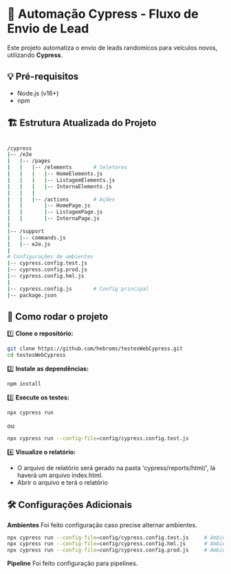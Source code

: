 # 🚀 Automação Cypress - Fluxo de Envio de Lead

Este projeto automatiza o envio de leads randomicos para veículos novos, utilizando **Cypress**.

## 💡 Pré-requisitos
- Node.js (v16+)
- npm


## 🏗️ Estrutura Atualizada do Projeto
```bash

/cypress
|-- /e2e
|   |-- /pages
|   |   |-- /elements       # Seletores
|   |   |   |-- HomeElements.js
|   |   |   |-- ListagemElements.js
|   |   |   |-- InternaElements.js
|   |   |
|   |   |-- /actions        # Ações
|   |       |-- HomePage.js
|   |       |-- ListagemPage.js
|   |       |-- InternaPage.js
|
|-- /support
|   |-- commands.js
|   |-- e2e.js
|
# Configurações de ambientes
|-- cypress.config.test.js
|-- cypress.config.prod.js
|-- cypress.config.hml.js
|
|-- cypress.config.js       # Config principal
|-- package.json

```

## 🚀 Como rodar o projeto

1️⃣ **Clone o repositório:**
```bash
git clone https://github.com/hebroms/testesWebCypress.git
cd testesWebCypress
```

2️⃣ **Instale as dependências:**

```bash
npm install
```
3️⃣ **Execute os testes:**

```bash
npx cypress run
```
ou

```bash
npx cypress run --config-file=config/cypress.config.test.js 
```

4️⃣ **Visualize o relatório:**

- O arquivo de relatório será gerado na pasta 'cypress/reports/html/', lá haverá um arquivo index.html.
- Abrir o arquivo e terá o relatório

## 🛠️  **Configurações Adicionais**

**Ambientes**
Foi feito configuração caso precise alternar ambientes.
```bash
npx cypress run --config-file=config/cypress.config.test.js     # Ambiente de Teste
npx cypress run --config-file=config/cypress.config.hml.js      # Ambiente de Homologação
npx cypress run --config-file=config/cypress.config.prod.js     # Ambiente de Produção
```

**Pipeline**
Foi feito configuração para pipelines.